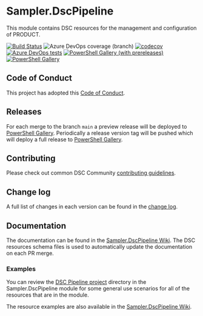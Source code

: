 # Sampler.DscPipeline

<!-- Update what the product or function is called /-->
This module contains DSC resources for the management and
configuration of PRODUCT.

<!-- Update with the correct definition number - replace 9999 with the definition number for the pipeline /-->
[![Build Status](https://dev.azure.com/dsccommunity/Sampler.DscPipeline/_apis/build/status/dsccommunity.Sampler.DscPipeline?branchName=main)](https://dev.azure.com/dsccommunity/Sampler.DscPipeline/_build/latest?definitionId=9999&branchName=main)
![Azure DevOps coverage (branch)](https://img.shields.io/azure-devops/coverage/dsccommunity/Sampler.DscPipeline/9999/main)
[![codecov](https://codecov.io/gh/dsccommunity/Sampler.DscPipeline/branch/main/graph/badge.svg)](https://codecov.io/gh/dsccommunity/Sampler.DscPipeline)
[![Azure DevOps tests](https://img.shields.io/azure-devops/tests/dsccommunity/Sampler.DscPipeline/9999/main)](https://dsccommunity.visualstudio.com/Sampler.DscPipeline/_test/analytics?definitionId=9999&contextType=build)
[![PowerShell Gallery (with prereleases)](https://img.shields.io/powershellgallery/vpre/Sampler.DscPipeline?label=Sampler.DscPipeline%20Preview)](https://www.powershellgallery.com/packages/Sampler.DscPipeline/)
[![PowerShell Gallery](https://img.shields.io/powershellgallery/v/Sampler.DscPipeline?label=Sampler.DscPipeline)](https://www.powershellgallery.com/packages/Sampler.DscPipeline/)

## Code of Conduct

This project has adopted this [Code of Conduct](CODE_OF_CONDUCT.md).

## Releases

For each merge to the branch `main` a preview release will be
deployed to [PowerShell Gallery](https://www.powershellgallery.com/).
Periodically a release version tag will be pushed which will deploy a
full release to [PowerShell Gallery](https://www.powershellgallery.com/).

## Contributing

Please check out common DSC Community [contributing guidelines](https://dsccommunity.org/guidelines/contributing).

## Change log

A full list of changes in each version can be found in the [change log](CHANGELOG.md).

## Documentation

The documentation can be found in the [Sampler.DscPipeline Wiki](https://github.com/dsccommunity/Sampler.DscPipeline/wiki).
The DSC resources schema files is used to automatically update the
documentation on each PR merge.

### Examples

You can review the [DSC Pipeline project](https://github.com/SynEdgy/DscPipeline) directory in the Sampler.DscPipeline module
for some general use scenarios for all of the resources that are in the module.

The resource examples are also available in the [Sampler.DscPipeline Wiki](https://github.com/dsccommunity/Sampler.DscPipeline/wiki).
